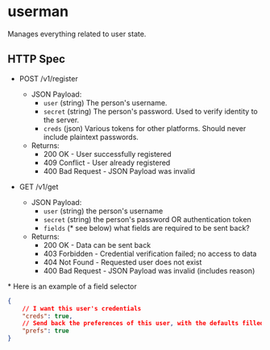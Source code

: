# userman
Manages everything related to user state.

## HTTP Spec

* POST /v1/register
    * JSON Payload:
        * `user` (string) The person's username.
        * `secret` (string) The person's password. Used to verify identity to the server.
        * `creds` (json) Various tokens for other platforms. Should never include plaintext passwords.
    * Returns:
        * 200 OK - User successfully registered
        * 409 Conflict - User already registered
        * 400 Bad Request - JSON Payload was invalid

* GET /v1/get
    * JSON Payload:
        * `user` (string) the person's username
        * `secret` (string) the person's password OR authentication token
        * `fields` (* see below) what fields are required to be sent back?
    * Returns:
        * 200 OK - Data can be sent back
        * 403 Forbidden - Credential verification failed; no access to data
        * 404 Not Found - Requested user does not exist
        * 400 Bad Request - JSON Payload was invalid (includes reason)

\* Here is an example of a field selector
```json
{
    // I want this user's credentials
    "creds": true, 
    // Send back the preferences of this user, with the defaults filled in
    "prefs": true 
}
```